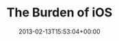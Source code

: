 ---
retweeted: false
source: <a href="http://quote.fm" rel="nofollow">QUOTEfm</a>
entities:
  hashtags: []
  symbols: []
  user_mentions: []
  urls:
  - url: http://t.co/Jv3sV8cC
    expanded_url: http://quote.fm/thew.me/75727
    display_url: quote.fm/thew.me/75727
    indices:
    - '18'
    - '38'
display_text_range:
- '0'
- '38'
favorite_count: '0'
id_str: '301720653508276224'
truncated: false
retweet_count: '0'
id: '301720653508276224'
possibly_sensitive: false
created_at: Wed Feb 13 15:53:04 +0000 2013
favorited: false
full_text: The Burden of iOS
lang: en
quote_url: http://quote.fm/thew.me/75727
tags:
- pesos:twitter
date: '2013-02-13T15:53:04+00:00'
src: https://twitter.com/bascht/status/301720653508276224
original_url: https://twitter.com/bascht/status/301720653508276224
type: twitter_tweet
text: The Burden of iOS
title: The Burden of iOS

---